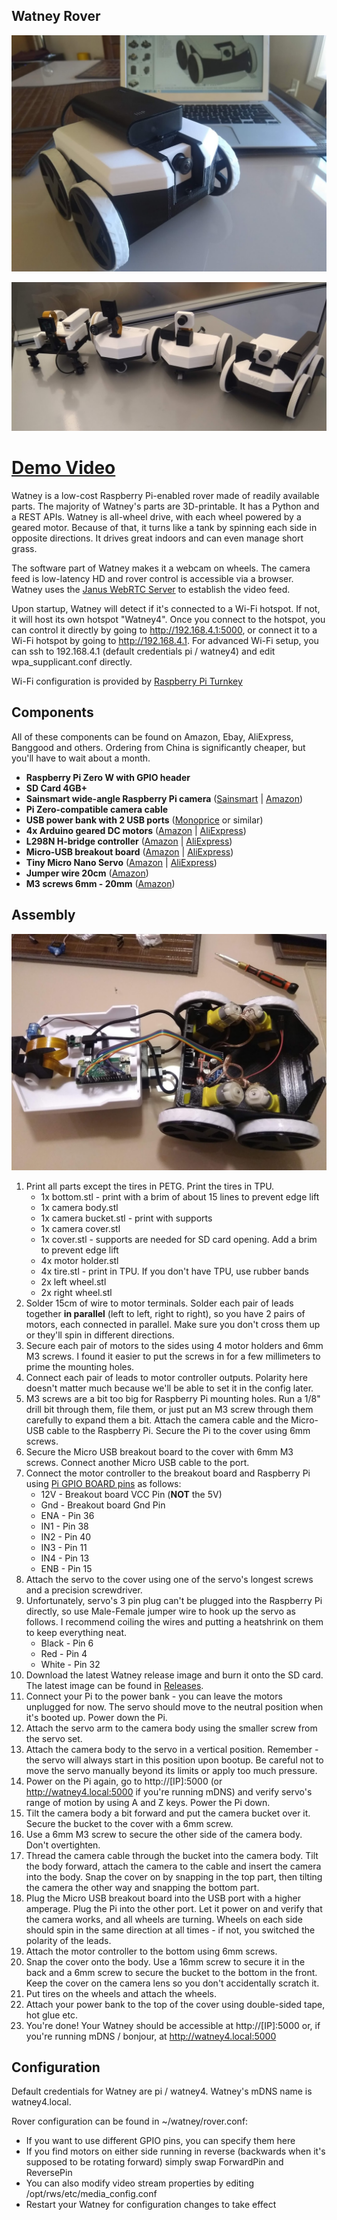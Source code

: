 Watney Rover
------------

![Main Photo](images/main_photo.jpg?raw=true)

![Evolution of Watney](images/evolution_of_watney.png?raw=true)

<h1>
<a href="https://i.imgur.com/pWdW8e0.gifv" target="_blank">Demo Video</a>
</h1>

Watney is a low-cost Raspberry Pi-enabled rover made of readily available parts.
The majority of Watney's parts are 3D-printable.
It has a Python and a REST APIs.
Watney is all-wheel drive, with each wheel powered by a geared motor. Because of that, it turns like a tank by spinning
each side in opposite directions. It drives great indoors and can even manage short grass.

The software part of Watney makes it a webcam on wheels. The camera feed is low-latency HD and rover 
control is accessible via a browser. Watney uses the [Janus WebRTC Server](https://janus.conf.meetecho.com/) to establish the video feed.

Upon startup, Watney will detect if it's connected to a Wi-Fi hotspot. If not, it will host its own hotspot "Watney4".
Once you connect to the hotspot, you can control it directly by going to http://192.168.4.1:5000, or connect it to a Wi-Fi
hotspot by going to http://192.168.4.1. For advanced Wi-Fi setup, you can ssh to 192.168.4.1 (default credentials pi / 
watney4) and edit wpa_supplicant.conf directly.

Wi-Fi configuration is provided by [Raspberry Pi Turnkey](https://github.com/schollz/raspberry-pi-turnkey) 
 



Components
------------


All of these components can be found on Amazon, Ebay, AliExpress, Banggood and others.
Ordering from China is significantly cheaper, but you'll have to wait about a month.

* **Raspberry Pi Zero W with GPIO header**
* **SD Card 4GB+**
* **Sainsmart wide-angle Raspberry Pi camera** ([Sainsmart](https://www.sainsmart.com/products/noir-wide-angle-fov160-5-megapixel-camera-module) | [Amazon](http://a.co/eiLew1B))
* **Pi Zero-compatible camera cable**
* **USB power bank with 2 USB ports** ([Monoprice](https://www.monoprice.com/product?p_id=15120) or similar) 
* **4x Arduino geared DC motors** ([Amazon](http://a.co/7sPakWM) | [AliExpress](https://www.aliexpress.com/item/TT-Motor-Smart-Car-Robot-Gear-Motor-for-Arduino-Free-Shipping/32529098435.html))
* **L298N H-bridge controller** ([Amazon](https://www.amazon.com/s/field-keywords=l298n) | [AliExpress](https://www.aliexpress.com/item/Free-Shipping-New-Dual-H-Bridge-DC-Stepper-Motor-Drive-Controller-Board-Module-L298N-MOTOR-DRIVER/32769190826.html))
* **Micro-USB breakout board** ([Amazon](http://a.co/d/dG7Ooki) | [AliExpress](https://www.aliexpress.com/item/5PCS-Breakout-Power-Supply-Module-Micro-USB-Interface-Power-Adapter-Board-USB-5V-Breakout-Module/32870381190.html))
* **Tiny Micro Nano Servo** ([Amazon](https://www.amazon.com/s/field-keywords=tiny+micro+nano+servo) | [AliExpress](https://www.aliexpress.com/item/Tiny-Micro-Nano-Servo-3-7g-For-RC-Airplane-Helicopter-Drone-Boat-For-Arduino/32766035136.html))
* **Jumper wire 20cm** ([Amazon](http://a.co/d/004c3N0))
* **M3 screws 6mm - 20mm** ([Amazon](http://a.co/eMCbWCn))



Assembly
--------
![Wiring](images/assembly_new.jpg?raw=true)

1. Print all parts except the tires in PETG. Print the tires in TPU.
    * 1x bottom.stl - print with a brim of about 15 lines to prevent edge lift
    * 1x camera body.stl 
    * 1x camera bucket.stl - print with supports
    * 1x camera cover.stl
    * 1x cover.stl - supports are needed for SD card opening. Add a brim to prevent edge lift
    * 4x motor holder.stl
    * 4x tire.stl - print in TPU. If you don't have TPU, use rubber bands
    * 2x left wheel.stl
    * 2x right wheel.stl
1. Solder 15cm of wire to motor terminals.
Solder each pair of leads together **in parallel** (left to left, right to right),
so you have 2 pairs of motors, each connected in parallel.
Make sure you don't cross them up or they'll spin in different directions.
1. Secure each pair of motors to the sides using 4 motor holders and 6mm M3 screws. I found it easier to put the screws in for a few millimeters to prime the mounting holes.
1. Connect each pair of leads to motor controller outputs.
Polarity here doesn't matter much because we'll be able to set it in the config later.
1. M3 screws are a bit too big for Raspberry Pi mounting holes. Run a 1/8" drill bit through them, file them, or just 
put an M3 screw through them carefully to expand them a bit. Attach the camera cable and the Micro-USB cable to the Raspberry Pi.
Secure the Pi to the cover using 6mm screws.
1. Secure the Micro USB breakout board to the cover with 6mm M3 screws. Connect another Micro USB cable to the port.
1. Connect the motor controller to the breakout board and Raspberry Pi using [Pi GPIO BOARD pins](images/pi-gpio.png?raw=true) as follows:
   * 12V - Breakout board VCC Pin (**NOT** the 5V)
   * Gnd - Breakout board Gnd Pin
   * ENA - Pin 36
   * IN1 - Pin 38
   * IN2 - Pin 40
   * IN3 - Pin 11
   * IN4 - Pin 13
   * ENB - Pin 15
1. Attach the servo to the cover using one of the servo's longest screws and a precision screwdriver.
1. Unfortunately, servo's 3 pin plug can't be plugged into the Raspberry Pi directly, so use Male-Female jumper wire
to hook up the servo as follows. I recommend coiling the wires and putting a heatshrink on them to keep everything neat.
    * Black - Pin 6
    * Red - Pin 4
    * White - Pin 32
1. Download the latest Watney release image and burn it onto the SD card. The latest image can be found in [Releases](https://github.com/nikivanov/watney/releases/latest). 
1. Connect your Pi to the power bank - you can leave the motors unplugged for now. The servo should move to the neutral position when it's booted up. Power down
the Pi.
1. Attach the servo arm to the camera body using the smaller screw from the servo set.
1. Attach the camera body to the servo in a vertical position. Remember - the servo will always start in this position upon bootup.
Be careful not to move the servo manually beyond its limits or apply too much pressure.
1. Power on the Pi again, go to http://[IP]:5000 (or http://watney4.local:5000 if you're running mDNS) and verify
servo's range of motion by using A and Z keys. Power the Pi down.
1. Tilt the camera body a bit forward and put the camera bucket over it. Secure the bucket to the cover with a 6mm screw.
1. Use a 6mm M3 screw to secure the other side of the camera body. Don't overtighten.
1. Thread the camera cable through the bucket into the camera body. Tilt the body forward, attach the camera to the cable
and insert the camera into the body. Snap the cover on by snapping in the top part, then tilting the camera the other way
and snapping the bottom part.
1. Plug the Micro USB breakout board into the USB port with a higher amperage. Plug the Pi into the other port.
Let it power on and verify that the camera works, and all wheels are turning. Wheels on each side should spin in the same
direction at all times - if not, you switched the polarity of the leads.
1. Attach the motor controller to the bottom using 6mm screws.
1. Snap the cover onto the body. Use a 16mm screw to secure it in the back and a 6mm screw to secure the bucket to the bottom in the front.
Keep the cover on the camera lens so you don't accidentally scratch it.
1. Put tires on the wheels and attach the wheels.
1. Attach your power bank to the top of the cover using double-sided tape, hot glue etc.
1. You're done! Your Watney should be accessible at http://[IP]:5000 or, if you're running mDNS / bonjour, 
at http://watney4.local:5000


Configuration
-------------

Default credentials for Watney are pi / watney4. Watney's mDNS name is watney4.local.

Rover configuration can be found in ~/watney/rover.conf:
* If you want to use different GPIO pins, you can specify them here
* If you find motors on either side running in reverse (backwards when it's supposed to be rotating forward) simply swap ForwardPin 
and ReversePin
* You can also modify video stream properties by editing /opt/rws/etc/media_config.conf
* Restart your Watney for configuration changes to take effect

